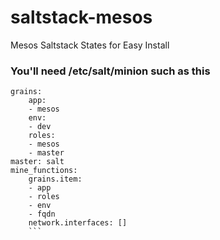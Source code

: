 # saltstack-mesos
Mesos Saltstack States for Easy Install

### You'll need /etc/salt/minion such as this
```
grains:
    app:
    - mesos
    env:
    - dev
    roles:
    - mesos
    - master
master: salt
mine_functions:
    grains.item:
    - app
    - roles
    - env
    - fqdn
    network.interfaces: []
    ```
